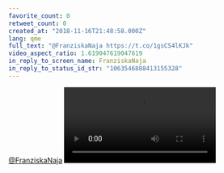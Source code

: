 ```yaml
---
favorite_count: 0
retweet_count: 0
created_at: "2018-11-16T21:48:58.000Z"
lang: qme
full_text: "@FranziskaNaja https://t.co/1gsCS4lKJk"
video_aspect_ratio: 1.619047619047619
in_reply_to_screen_name: FranziskaNaja
in_reply_to_status_id_str: "1063546888413155328"
---
```


[@FranziskaNaja](https://twitter.com/FranziskaNaja)
![Embedded Video](https://twitter-media-coderbyheart.s3.eu-north-1.amazonaws.com/1063549512227147776-DsJ8o2OXcAEDfvh.mp4)
